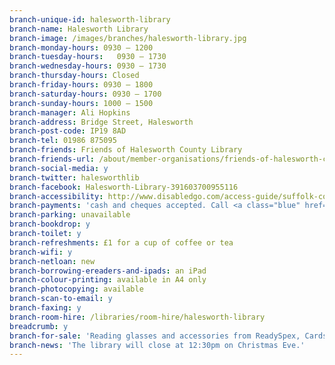 ```yaml
---
branch-unique-id: halesworth-library
branch-name: Halesworth Library
branch-image: /images/branches/halesworth-library.jpg
branch-monday-hours: 0930 – 1200
branch-tuesday-hours:	0930 – 1730
branch-wednesday-hours: 0930 – 1730
branch-thursday-hours: Closed
branch-friday-hours: 0930 – 1800
branch-saturday-hours: 0930 – 1700
branch-sunday-hours: 1000 – 1500
branch-manager: Ali Hopkins
branch-address: Bridge Street, Halesworth
branch-post-code: IP19 8AD
branch-tel: 01986 875095
branch-friends: Friends of Halesworth County Library
branch-friends-url: /about/member-organisations/friends-of-halesworth-county-library
branch-social-media: y
branch-twitter: halesworthlib
branch-facebook: Halesworth-Library-391603700955116
branch-accessibility: http://www.disabledgo.com/access-guide/suffolk-county-council/halesworth-library-2
branch-payments: 'cash and cheques accepted. Call <a class="blue" href="tel:01473351249">01473 351249</a> for card payments.'
branch-parking: unavailable
branch-bookdrop: y
branch-toilet: y
branch-refreshments: £1 for a cup of coffee or tea
branch-wifi: y
branch-netloan: new
branch-borrowing-ereaders-and-ipads: an iPad
branch-colour-printing: available in A4 only
branch-photocopying: available
branch-scan-to-email: y
branch-faxing: y
branch-room-hire: /libraries/room-hire/halesworth-library
breadcrumb: y
branch-for-sale: 'Reading glasses and accessories from ReadySpex, Cards for Good Causes - charity and Suffolk Wildlife Christmas cards.'
branch-news: 'The library will close at 12:30pm on Christmas Eve.'
---
```


